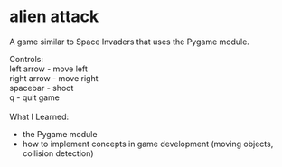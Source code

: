 # alien attack

A game similar to Space Invaders that uses the Pygame module.

Controls:
<br>
left arrow - move left
<br>
right arrow - move right
<br>
spacebar - shoot
<br>
q - quit game
<br><br>
What I Learned:
- the Pygame module
- how to implement concepts in game development (moving objects, collision detection)
